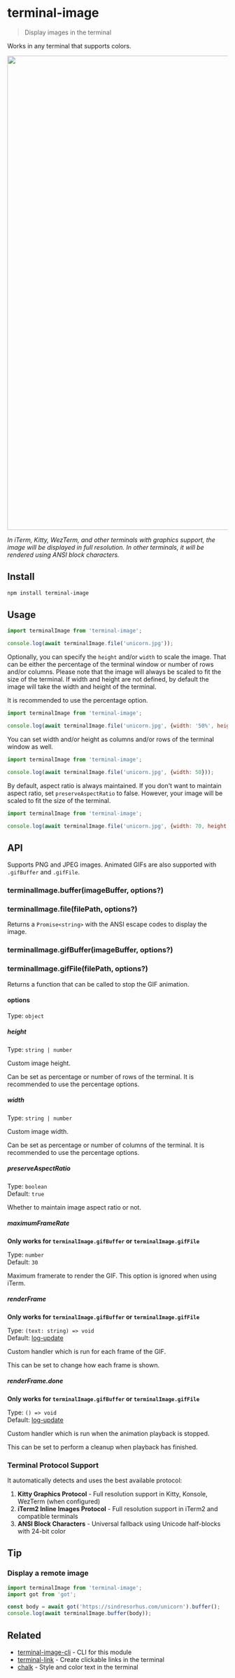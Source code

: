 # terminal-image

> Display images in the terminal

Works in any terminal that supports colors.

<img src="screenshot.png" width="1082">

*In iTerm, Kitty, WezTerm, and other terminals with graphics support, the image will be displayed in full resolution. In other terminals, it will be rendered using ANSI block characters.*

## Install

```sh
npm install terminal-image
```

## Usage

```js
import terminalImage from 'terminal-image';

console.log(await terminalImage.file('unicorn.jpg'));
```

Optionally, you can specify the `height` and/or `width` to scale the image. That can be either the percentage of the terminal window or number of rows and/or columns. Please note that the image will always be scaled to fit the size of the terminal. If width and height are not defined, by default the image will take the width and height of the terminal.

It is recommended to use the percentage option.

```js
import terminalImage from 'terminal-image';

console.log(await terminalImage.file('unicorn.jpg', {width: '50%', height: '50%'}));
```

You can set width and/or height as columns and/or rows of the terminal window as well.

```js
import terminalImage from 'terminal-image';

console.log(await terminalImage.file('unicorn.jpg', {width: 50}));
```

By default, aspect ratio is always maintained. If you don't want to maintain aspect ratio, set `preserveAspectRatio` to false. However, your image will be scaled to fit the size of the terminal.

```js
import terminalImage from 'terminal-image';

console.log(await terminalImage.file('unicorn.jpg', {width: 70, height: 50, preserveAspectRatio: false}));
```

## API

Supports PNG and JPEG images. Animated GIFs are also supported with `.gifBuffer` and `.gifFile`.

### terminalImage.buffer(imageBuffer, options?)
### terminalImage.file(filePath, options?)

Returns a `Promise<string>` with the ANSI escape codes to display the image.

### terminalImage.gifBuffer(imageBuffer, options?)
### terminalImage.gifFile(filePath, options?)

Returns a function that can be called to stop the GIF animation.

#### options

Type: `object`

##### height

Type: `string | number`

Custom image height.

Can be set as percentage or number of rows of the terminal. It is recommended to use the percentage options.

##### width

Type: `string | number`

Custom image width.

Can be set as percentage or number of columns of the terminal. It is recommended to use the percentage options.

##### preserveAspectRatio

Type: `boolean`\
Default: `true`

Whether to maintain image aspect ratio or not.

##### maximumFrameRate

**Only works for `terminalImage.gifBuffer` or `terminalImage.gifFile`**

Type: `number`\
Default: `30`

Maximum framerate to render the GIF. This option is ignored when using iTerm.

##### renderFrame

**Only works for `terminalImage.gifBuffer` or `terminalImage.gifFile`**

Type: `(text: string) => void`\
Default: [log-update](https://github.com/sindresorhus/log-update)

Custom handler which is run for each frame of the GIF.

This can be set to change how each frame is shown.

##### renderFrame.done

**Only works for `terminalImage.gifBuffer` or `terminalImage.gifFile`**

Type: `() => void`\
Default: [log-update](https://github.com/sindresorhus/log-update)

Custom handler which is run when the animation playback is stopped.

This can be set to perform a cleanup when playback has finished.

### Terminal Protocol Support

It automatically detects and uses the best available protocol:

1. **Kitty Graphics Protocol** - Full resolution support in Kitty, Konsole, WezTerm (when configured)
1. **iTerm2 Inline Images Protocol** - Full resolution support in iTerm2 and compatible terminals
1. **ANSI Block Characters** - Universal fallback using Unicode half-blocks with 24-bit color

## Tip

### Display a remote image

```js
import terminalImage from 'terminal-image';
import got from 'got';

const body = await got('https://sindresorhus.com/unicorn').buffer();
console.log(await terminalImage.buffer(body));
```

## Related

- [terminal-image-cli](https://github.com/sindresorhus/terminal-image-cli) - CLI for this module
- [terminal-link](https://github.com/sindresorhus/terminal-link) - Create clickable links in the terminal
- [chalk](https://github.com/chalk/chalk) - Style and color text in the terminal
